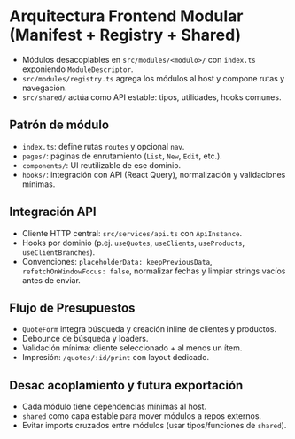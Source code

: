 # Arquitectura Frontend Modular (Manifest + Registry + Shared)

- Módulos desacoplables en `src/modules/<modulo>/` con `index.ts` exponiendo `ModuleDescriptor`.
- `src/modules/registry.ts` agrega los módulos al host y compone rutas y navegación.
- `src/shared/` actúa como API estable: tipos, utilidades, hooks comunes.

## Patrón de módulo
- `index.ts`: define rutas `routes` y opcional `nav`.
- `pages/`: páginas de enrutamiento (`List`, `New`, `Edit`, etc.).
- `components/`: UI reutilizable de ese dominio.
- `hooks/`: integración con API (React Query), normalización y validaciones mínimas.

## Integración API
- Cliente HTTP central: `src/services/api.ts` con `ApiInstance`.
- Hooks por dominio (p.ej. `useQuotes`, `useClients`, `useProducts`, `useClientBranches`).
- Convenciones: `placeholderData: keepPreviousData`, `refetchOnWindowFocus: false`, normalizar fechas y limpiar strings vacíos antes de enviar.

## Flujo de Presupuestos
- `QuoteForm` integra búsqueda y creación inline de clientes y productos.
- Debounce de búsqueda y loaders.
- Validación mínima: cliente seleccionado + al menos un ítem.
- Impresión: `/quotes/:id/print` con layout dedicado.

## Desac acoplamiento y futura exportación
- Cada módulo tiene dependencias mínimas al host.
- `shared` como capa estable para mover módulos a repos externos.
- Evitar imports cruzados entre módulos (usar tipos/funciones de `shared`).
